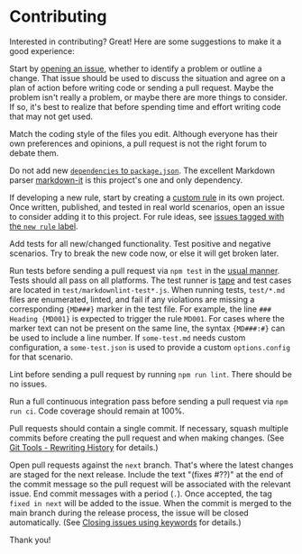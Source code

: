 # Contributing

Interested in contributing? Great! Here are some suggestions to make it a good experience:

Start by [opening an issue](https://github.com/DavidAnson/markdownlint/issues), whether to identify a problem or outline a change.
That issue should be used to discuss the situation and agree on a plan of action before writing code or sending a pull request.
Maybe the problem isn't really a problem, or maybe there are more things to consider.
If so, it's best to realize that before spending time and effort writing code that may not get used.

Match the coding style of the files you edit.
Although everyone has their own preferences and opinions, a pull request is not the right forum to debate them.

Do not add new [`dependencies` to `package.json`](https://docs.npmjs.com/files/package.json#dependencies).
The excellent Markdown parser [markdown-it](https://www.npmjs.com/package/markdown-it) is this project's one and only dependency.

If developing a new rule, start by creating a [custom rule](doc/CustomRules.md) in its own project.
Once written, published, and tested in real world scenarios, open an issue to consider adding it to this project.
For rule ideas, see [issues tagged with the `new rule` label](https://github.com/DavidAnson/markdownlint/labels/new%20rule).

Add tests for all new/changed functionality.
Test positive and negative scenarios.
Try to break the new code now, or else it will get broken later.

Run tests before sending a pull request via `npm test` in the [usual manner](https://docs.npmjs.com/misc/scripts).
Tests should all pass on all platforms.
The test runner is [tape](https://www.npmjs.com/package/tape) and test cases are located in `test/markdownlint-test*.js`.
When running tests, `test/*.md` files are enumerated, linted, and fail if any violations are missing a corresponding `{MD###}` marker in the test file.
For example, the line `### Heading {MD001}` is expected to trigger the rule `MD001`.
For cases where the marker text can not be present on the same line, the syntax `{MD###:#}` can be used to include a line number.
If `some-test.md` needs custom configuration, a `some-test.json` is used to provide a custom `options.config` for that scenario.

Lint before sending a pull request by running `npm run lint`.
There should be no issues.

Run a full continuous integration pass before sending a pull request via `npm run ci`.
Code coverage should remain at 100%.

Pull requests should contain a single commit.
If necessary, squash multiple commits before creating the pull request and when making changes.
(See [Git Tools - Rewriting History](https://git-scm.com/book/en/v2/Git-Tools-Rewriting-History) for details.)

Open pull requests against the `next` branch.
That's where the latest changes are staged for the next release.
Include the text "(fixes #??)" at the end of the commit message so the pull request will be associated with the relevant issue.
End commit messages with a period (`.`).
Once accepted, the tag `fixed in next` will be added to the issue.
When the commit is merged to the main branch during the release process, the issue will be closed automatically.
(See [Closing issues using keywords](https://help.github.com/articles/closing-issues-using-keywords/) for details.)

Thank you!
